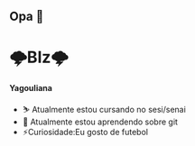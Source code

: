 ## Opa 👋
# 🌩️Blz🌩️

**Yagouliana**

- ⛷️ Atualmente estou cursando no sesi/senai
- 🌱  Atualmente estou aprendendo sobre git
- ⚡Curiosidade:Eu gosto de futebol

